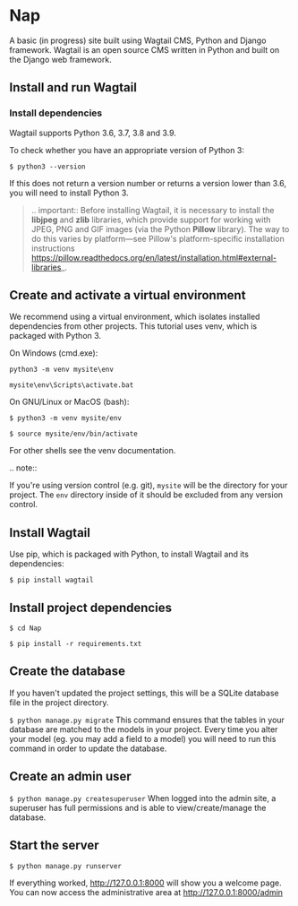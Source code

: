 # Nap

A basic (in progress) site built using Wagtail CMS, Python and Django framework. Wagtail is an open source CMS written in Python and built on the Django web framework.

## Install and run Wagtail
### Install dependencies
Wagtail supports Python 3.6, 3.7, 3.8 and 3.9.

To check whether you have an appropriate version of Python 3:

`$ python3 --version`

If this does not return a version number or returns a version lower than 3.6, you will need to install Python 3.

> .. important::
   Before installing Wagtail, it is necessary to install the **libjpeg** and **zlib** libraries, which provide support for working with JPEG, PNG and GIF images (via the Python **Pillow** library).
   The way to do this varies by platform—see Pillow's
   platform-specific installation instructions <https://pillow.readthedocs.org/en/latest/installation.html#external-libraries>_.

## Create and activate a virtual environment
We recommend using a virtual environment, which isolates installed dependencies from other projects. This tutorial uses venv, which is packaged with Python 3.

On Windows (cmd.exe):

`python3 -m venv mysite\env`

`mysite\env\Scripts\activate.bat`

On GNU/Linux or MacOS (bash):

`$ python3 -m venv mysite/env`

`$ source mysite/env/bin/activate`

For other shells see the venv documentation.

.. note::

   If you're using version control (e.g. git), ``mysite`` will be the directory for your project.
   The ``env`` directory inside of it should be excluded from any version control.
   
## Install Wagtail
Use pip, which is packaged with Python, to install Wagtail and its dependencies:

`$ pip install wagtail`

## Install project dependencies
`$ cd Nap`

`$ pip install -r requirements.txt`

## Create the database
If you haven't updated the project settings, this will be a SQLite database file in the project directory.

`$ python manage.py migrate`
This command ensures that the tables in your database are matched to the models in your project. Every time you alter your model (eg. you may add a field to a model) you will need to run this command in order to update the database.

## Create an admin user
`$ python manage.py createsuperuser`
When logged into the admin site, a superuser has full permissions and is able to view/create/manage the database.

## Start the server
`$ python manage.py runserver`

If everything worked, http://127.0.0.1:8000 will show you a welcome page. You can now access the administrative area at http://127.0.0.1:8000/admin


